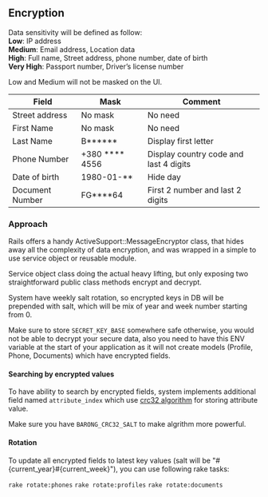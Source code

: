 ## Encryption

Data sensitivity will be defined as follow:\
**Low**: IP address\
**Medium**: Email address, Location data\
**High**: Full name, Street address, phone number, date of birth\
**Very High**: Passport number, Driver’s license number

Low and Medium will not be masked on the UI.

| Field | Mask |  Comment |
|---|---|---|
| Street address | No mask  | No need  |
| First Name | No mask | No need  |
| Last Name | B****** | Display first letter  |
| Phone Number | +380 **** 4556 | Display country code and last 4 digits  |
| Date of birth | 1980-01-** | Hide day |
| Document Number | FG****64 | First 2 number and last 2 digits |

### Approach
Rails offers a handy ActiveSupport::MessageEncryptor class, that hides away all the complexity of data encryption, and was wrapped in a simple to use service object or reusable module.

Service object class doing the actual heavy lifting, but only exposing two straightforward public class methods encrypt and decrypt.

System have weekly salt rotation, so encrypted keys in DB will be prepended with salt, which will be mix of year and week number starting from 0.

Make sure to store `SECRET_KEY_BASE` somewhere safe otherwise, you would not be able to decrypt your secure data, also you need to have this ENV variable at the start of your application as it will not create models (Profile, Phone, Documents) which have encrypted fields.

#### Searching by encrypted values

To have ability to search by encrypted fields, system implements additional field named `attribute_index` which use [crc32 algorithm](http://www.sunshine2k.de/articles/coding/crc/understanding_crc.html) for storing attribute value.

Make sure you have `BARONG_CRC32_SALT` to make algrithm more powerful.

#### Rotation

To update all encrypted fields to latest key values (salt will be "#{current_year}#{current_week}"), you can use following rake tasks:

`rake rotate:phones`
`rake rotate:profiles`
`rake rotate:documents`
